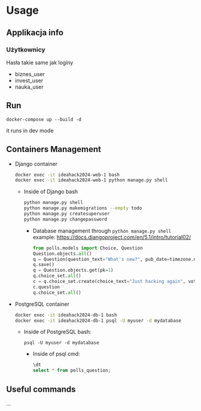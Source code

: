 # Usage

## Applikacja info

### Użytkownicy
Hasła takie same jak loginy
- biznes_user
- invest_user
- nauka_user



## Run
```
docker-compose up --build -d
```
it runs in dev mode 


## Containers Management
* Django container
    ```bash
    docker exec -it ideahack2024-web-1 bash
    docker exec -it ideahack2024-web-1 python manage.py shell
    ```
    * Inside of Django bash
        ```bash
        python manage.py shell
        python manage.py makemigrations --empty todo
        python manage.py createsuperuser
        python manage.py changepassword
        ```
        * Database management through `python manage.py shell` example: https://docs.djangoproject.com/en/5.1/intro/tutorial02/
            ```python
            from polls.models import Choice, Question
            Question.objects.all()
            q = Question(question_text="What's new?", pub_date=timezone.now())
            q.save()
            q = Question.objects.get(pk=1)
            q.choice_set.all()
            c = q.choice_set.create(choice_text="Just hacking again", votes=0)
            c.question
            q.choice_set.all()
            ```
* PostgreSQL container
    ```bash
    docker exec -it ideahack2024-db-1 bash
    docker exec -it ideahack2024-db-1 psql -U myuser -d mydatabase
    ```
    * Inside of PostgreSQL bash:
        ```
        psql -U myuser -d mydatabase
        ```
        * Inside of psql cmd:
            ```sql
            \dt
            select * from polls_question;
            ```

## Useful commands
...

